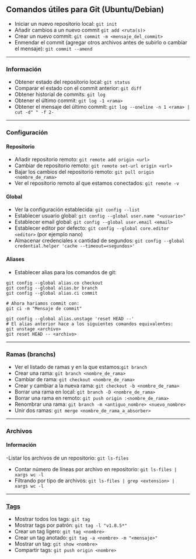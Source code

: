 ## Comandos útiles para Git (Ubuntu/Debian)
- Iniciar un nuevo repositorio local: `git init`
- Añadir cambios a un nuevo commit `git add <ruta(s)>`
- Crear un nuevo commit: `git commit -m <mensaje_del_commit>`
- Enmendar el commit (agregar otros archivos antes de subirlo o cambiar el mensaje): `git commit --amend`

______________________________

### Información
- Obtener estado del repositorio local: `git status`
- Comparar el estado con el commit anterior: `git diff`
- Obtener historial de commits: `git log`
- Obtener el último commit: `git log -1 <rama>`
- Obtener el mensaje del último commit: `git log --oneline -n 1 <rama> | cut -d" " -f 2-`

______________________________

### Configuración
#### Repositorio
- Añadir repositorio remoto: `git remote add origin <url>`
- Cambiar de repositorio remoto: `git remote set-url origin <url>`
- Bajar los cambios del repositorio remoto: `git pull origin <nombre_de_rama>`
- Ver el repositorio remoto al que estamos conectados: `git remote -v`

#### Global
- Ver la configuración establecida: `git config --list`
- Establecer usuario global: `git config --global user.name "<usuario>"`
- Establecer email global: `git config --global user.email <email>`
- Establecer editor por defecto: `git config --global core.editor <editor>` (por ejemplo nano)
- Almacenar credenciales x cantidad de segundos: `git config --global credential.helper 'cache --timeout=<segundos>'`

#### Aliases
- Establecer alias para los comandos de git:
```
git config --global alias.co checkout
git config --global alias.br branch
git config --global alias.ci commit

# Ahora hariamos commit con:
git ci -m "Mensaje de commit"

git config --global alias.unstage 'reset HEAD --'
# El alias anterior hace a los siguientes comandos equivalentes:
git unstage <archivo>
git reset HEAD -- <archivo>
```


________________________________

### Ramas (branchs)

- Ver el listado de ramas y en la que estamos:`git branch`
- Crear una rama: `git branch <nombre_de_rama>`
- Cambiar de rama: `git checkout <nombre_de_rama>`
- Crear y cambiar a la nueva rama: `git checkout -b <nombre_de_rama>`
- Borrar una rama en local: `git branch -D <nombre_de_rama>`
- Borrar una rama en remoto: `git push origin :<nombre_de_rama>`
- Renombrar una rama: `git branch -m <antiguo_nombre> <nuevo_nombre>`
- Unir dos ramas: `git merge <nombre_de_rama_a_absorber>`


________________________________

### Archivos
#### Información
-Listar los archivos de un repositorio: `git ls-files`
- Contar número de líneas por archivo en repositorio: `git ls-files | xargs wc -l`
- Filtrando por tipo de archivos: `git ls-files | grep <extension> | xargs wc -l`

______________________________

### [Tags](https://github.com/mondeja/fullstack/tree/master/backend/src/044-control_de_versiones/git/tutoriales/tags.md)
- Mostrar todos los tags: `git tag`
- Mostrar tags por patrón: `git tag -l "v1.8.5*"`
- Crear un tag ligero: `git tag <nombre>`
- Crear un tag anotado: `git tag -a <nombre> -m "<mensaje>"`
- Mostrar un tag: `git show <nombre>`
- Compartir tags: `git push origin <nombre>`

